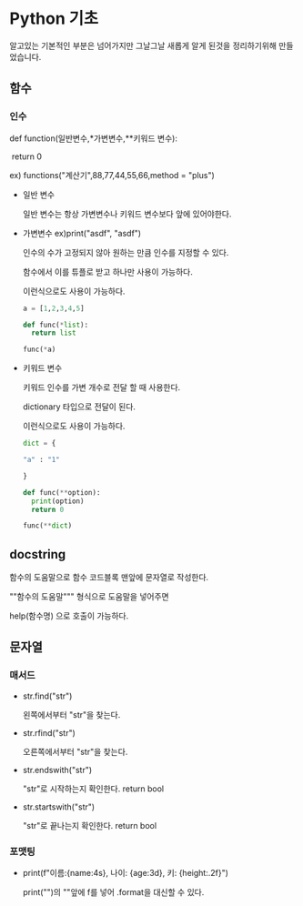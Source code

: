 # Python 기초

알고있는 기본적인 부분은 넘어가지만 그날그날 새롭게 알게 된것을 정리하기위해 만들었습니다.

## 함수

### 인수

def function(일반변수,*가변변수,**키워드 변수):

​	return 0

ex) functions("계산기",88,77,44,55,66,method = "plus")

* 일반 변수

  일반 변수는 항상 가변변수나 키워드 변수보다 앞에 있어야한다.

* 가변변수 ex)print("asdf", "asdf")

  인수의 수가 고정되지 않아 원하는 만큼 인수를 지정할 수 있다.

  함수에서 이를 튜플로 받고 하나만 사용이 가능하다.

  이런식으로도 사용이 가능하다.

  ```python
  a = [1,2,3,4,5]
  
  def func(*list):
  	return list
  
  func(*a)
  ```

  

  

* 키워드 변수

  키워드 인수를 가변 개수로 전달 할 때 사용한다.

  dictionary 타입으로 전달이 된다.
  
  이런식으로도 사용이 가능하다.
  
  ```python
  dict = {
  
  "a" : "1"
  
  }
  
  def func(**option):
  	print(option)
  	return 0
  
  func(**dict)
  ```
  
  
  
  
  
  

 ## docstring

함수의 도움말으로 함수 코드블록 맨앞에 문자열로 작성한다.

""함수의 도움말""" 형식으로 도움말을 넣어주면 

help(함수명) 으로 호출이 가능하다.



## 문자열

### 매서드

* str.find("str")

  왼쪽에서부터 "str"을 찾는다.

* str.rfind("str")

  오른쪽에서부터 "str"을 찾는다.

* str.endswith("str")

  "str"로 시작하는지 확인한다. return bool

* str.startswith("str")

  "str"로 끝나는지 확인한다. return bool

  

 ### 포맷팅

* print(f"이름:{name:4s}, 나이: {age:3d}, 키: {height:.2f}")

  print("")의 ""앞에 f를 넣어 .format을 대신할 수 있다.

   